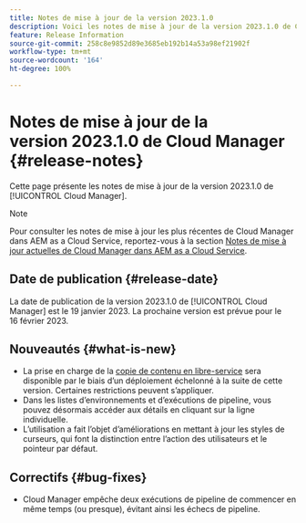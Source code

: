 ```yaml
---
title: Notes de mise à jour de la version 2023.1.0
description: Voici les notes de mise à jour de la version 2023.1.0 de Cloud Manager.
feature: Release Information
source-git-commit: 258c8e9852d89e3685eb192b14a53a98ef21902f
workflow-type: tm+mt
source-wordcount: '164'
ht-degree: 100%

---
```



# Notes de mise à jour de la version 2023.1.0 de Cloud Manager {#release-notes}

Cette page présente les notes de mise à jour de la version 2023.1.0 de [!UICONTROL Cloud Manager].

>[!NOTE]
>
>Pour consulter les notes de mise à jour les plus récentes de Cloud Manager dans AEM as a Cloud Service, reportez-vous à la section [Notes de mise à jour actuelles de Cloud Manager dans AEM as a Cloud Service](https://experienceleague.adobe.com/docs/experience-manager-cloud-service/content/implementing/using-cloud-manager/release-notes-cloud-manager/release-notes-cm-current.html?lang=fr).

## Date de publication {#release-date}

La date de publication de la version 2023.1.0 de [!UICONTROL Cloud Manager] est le 19 janvier 2023. La prochaine version est prévue pour le 16 février 2023.

## Nouveautés {#what-is-new}

* La prise en charge de la [copie de contenu en libre-service](/help/using/content-copy.md) sera disponible par le biais d’un déploiement échelonné à la suite de cette version. Certaines restrictions peuvent s’appliquer.
* Dans les listes d’environnements et d’exécutions de pipeline, vous pouvez désormais accéder aux détails en cliquant sur la ligne individuelle.
* L’utilisation a fait l’objet d’améliorations en mettant à jour les styles de curseurs, qui font la distinction entre l’action des utilisateurs et le pointeur par défaut.

## Correctifs {#bug-fixes}

* Cloud Manager empêche deux exécutions de pipeline de commencer en même temps (ou presque), évitant ainsi les échecs de pipeline.

